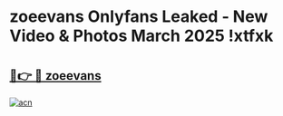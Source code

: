 # zoeevans Onlyfans Leaked - New Video & Photos March 2025 !xtfxk

# <h2><a href="https://rtvkec.iuczelnia.edu.pl?title=zoeevans&ref=xtfxk">🔗👉 🔴 zoeevans</a></h2>

[![acn](https://github.com/user-attachments/assets/0f9c940e-d8b0-45ae-aac7-cd30a18b3e1c)](https://rtvkec.iuczelnia.edu.pl?title=zoeevans&ref=xtfxk)

